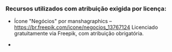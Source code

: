 ### Recursos utilizados com atribuição exigida por licença:

- Ícone "Negócios" por manshagraphics – https://br.freepik.com/icone/negocios_13767124
  Licenciado gratuitamente via Freepik, com atribuição obrigatória.


- 